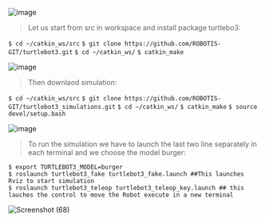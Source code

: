 
![image](https://user-images.githubusercontent.com/67034346/87229953-2aa25500-c3b5-11ea-9d29-b582764c7719.png)

> Let us start from src in workspace and install package turtlebo3:

`$ cd ~/catkin_ws/src`
`$ git clone https://github.com/ROBOTIS-GIT/turtlebot3.git`
`$ cd ~/catkin_ws/`
`$ catkin_make`


![image](https://user-images.githubusercontent.com/67034346/87229958-342bbd00-c3b5-11ea-8e18-86b847a34fd7.png)

> Then downlaod simulation:

`$ cd ~/catkin_ws/src`
`$ git clone https://github.com/ROBOTIS-GIT/turtlebot3_simulations.git`
`$ cd ~/catkin_ws/`
`$ catkin_make`
`$ source devel/setup.bash`



![image](https://user-images.githubusercontent.com/67034346/87229964-39890780-c3b5-11ea-9920-ac0c0e206854.png)

> To run the simulation we have to launch the last two line separately in each terminal and we choose the model burger:

```
$ export TURTLEBOT3_MODEL=burger
$ roslaunch turtlebot3_fake turtlebot3_fake.launch ##This launches Rviz to start simulation
$ roslaunch turtlebot3_teleop turtlebot3_teleop_key.launch ## this lauches the control to move the Robot execute in a new terminal 
```

![Screenshot (68)](https://user-images.githubusercontent.com/67034346/87230280-8372ed00-c3b7-11ea-98d0-77e6507cae56.png)

